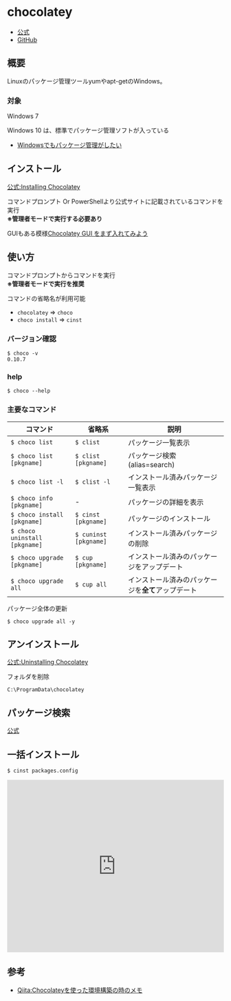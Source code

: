 # chocolatey

- [公式](https://chocolatey.org/)
- [GitHub](https://github.com/chocolatey/chocolatey)

## 概要

Linuxのパッケージ管理ツールyumやapt-getのWindows。

### 対象

Windows 7

Windows 10 は、標準でパッケージ管理ソフトが入っている

- [Windowsでもパッケージ管理がしたい](http://dev.classmethod.jp/server-side/os/windows-packagemanagement/)

## インストール

[公式:Installing Chocolatey](https://chocolatey.org/install#installing-chocolatey)

コマンドプロンプト Or PowerShellより公式サイトに記載されているコマンドを実行  
**※管理者モードで実行する必要あり**

GUIもある模様[Chocolatey GUI をまず入れてみよう](http://hayashikejinan.com/windows/1145/)

## 使い方

コマンドプロンプトからコマンドを実行  
**※管理者モードで実行を推奨**

コマンドの省略名が利用可能
- `chocolatey` ⇒ `choco`
- `choco install` ⇒ `cinst`

### バージョン確認
```
$ choco -v
0.10.7
```

### help
```
$ choco --help
```

### 主要なコマンド
|コマンド                     |省略系               |説明                                               |
|---------------------------- |---------------------|---------------------------------------------------|
|`$ choco list`               |`$ clist`            |パッケージ一覧表示                                 |
|`$ choco list [pkgname]`     |`$ clist [pkgname]`  |パッケージ検索(alias=search)                       |
|`$ choco list -l`            |`$ clist -l`         |インストール済みパッケージ一覧表示                 |
|`$ choco info [pkgname]`     |-                    |パッケージの詳細を表示                             |
|`$ choco install [pkgname]`  |`$ cinst [pkgname]`  |パッケージのインストール                           |
|`$ choco uninstall [pkgname]`|`$ cuninst [pkgname]`|インストール済みパッケージの削除                   |
|`$ choco upgrade [pkgname]`  |`$ cup [pkgname]`    |インストール済みのパッケージをアップデート         |
|`$ choco upgrade all`        |`$ cup all`          |インストール済みのパッケージを**全て**アップデート |

パッケージ全体の更新
```
$ choco upgrade all -y
```

## アンインストール

[公式:Uninstalling Chocolatey](https://chocolatey.org/docs/uninstallation)

フォルダを削除
```
C:\ProgramData\chocolatey
```

## パッケージ検索

[公式](https://chocolatey.org/packages)

## 一括インストール

```
$ cinst packages.config
```

<iframe src="https://gist.github.com/kgfnk/a2c24db8891dae7d11a1a629ca9f75ca.pibb" width="100%" height="400" allowtransparency="true" frameborder="0"></iframe>

## 参考

- [Qiita:Chocolateyを使った環境構築の時のメモ](http://qiita.com/konta220/items/95b40b4647a737cb51aa)
